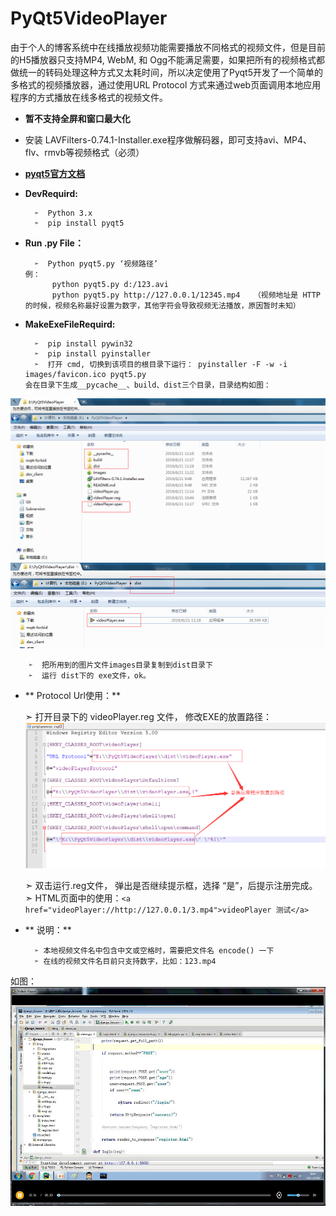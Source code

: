 # PyQt5VideoPlayer
由于个人的博客系统中在线播放视频功能需要播放不同格式的视频文件，但是目前的H5播放器只支持MP4, WebM, 和 Ogg不能满足需要，如果把所有的视频格式都做统一的转码处理这种方式又太耗时间，所以决定使用了Pyqt5开发了一个简单的多格式的视频播放器，通过使用URL Protocol 方式来通过web页面调用本地应用程序的方式播放在线多格式的视频文件。
* **暂不支持全屏和窗口最大化**
* 安装 LAVFilters-0.74.1-Installer.exe程序做解码器，即可支持avi、MP4、flv、rmvb等视频格式（必须）
* [**pyqt5官方文档**](https://www.riverbankcomputing.com/static/Docs/PyQt5/api/qtwidgets/qaction.html)
* **DevRequird:**

        ➣  Python 3.x
        ➣  pip install pyqt5

* **Run .py File：**

        ➣  Python pyqt5.py ‘视频路径’    
      例：
            python pyqt5.py d:/123.avi
            python pyqt5.py http://127.0.0.1/12345.mp4   （视频地址是 HTTP 的时候，视频名称最好设置为数字，其他字符会导致视频无法播放，原因暂时未知）
* **MakeExeFileRequird:**

        ➣  pip install pywin32
        ➣  pip install pyinstaller
        ➣  打开 cmd, 切换到该项目的根目录下运行： pyinstaller -F -w -i images/favicon.ico pyqt5.py
      会在目录下生成__pycache__、build、dist三个目录，目录结构如图：
![image](https://github.com/Mr-hongji/PyQt5VideoPlayer/blob/master/images/pyinstaller_ok.png)
![image](https://github.com/Mr-hongji/PyQt5VideoPlayer/blob/master/images/pyinstaller_ok_1.png)

        ➣  把所用到的图片文件images目录复制到dist目录下
        ➣  运行 dist下的 exe文件，ok。

     
* ** Protocol Url使用：**

     ➣  打开目录下的 videoPlayer.reg 文件， 修改EXE的放置路径：
![image](https://github.com/Mr-hongji/PyQt5VideoPlayer/blob/master/images/registerFile.png)

     ➣  双击运行.reg文件， 弹出是否继续提示框，选择 “是”，后提示注册完成。
     ➣  HTML页面中的使用：`<a href="videoPlayer://http://127.0.0.1/3.mp4">videoPlayer 测试</a>`
     
* ** 说明：**

        ➣ 本地视频文件名中包含中文或空格时，需要把文件名 encode() 一下
        ➣ 在线的视频文件名目前只支持数字，比如：123.mp4

如图：
![image](https://github.com/Mr-hongji/PyQt5VideoPlayer/blob/master/images/videoplayer.jpg)
